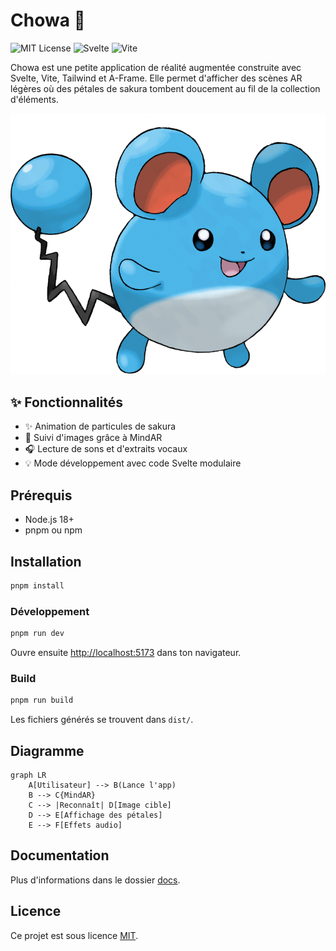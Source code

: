 # Chowa 🍃

![MIT License](https://img.shields.io/badge/license-MIT-green.svg)
![Svelte](https://img.shields.io/badge/built%20with-Svelte-orange)
![Vite](https://img.shields.io/badge/vite-%E2%9C%A8-purple)

Chowa est une petite application de réalité augmentée construite avec Svelte, Vite, Tailwind et A-Frame. Elle permet d'afficher des scènes AR légères où des pétales de sakura tombent doucement au fil de la collection d'éléments.

![Capture](public/sakura.png)

## ✨ Fonctionnalités

- ✨ Animation de particules de sakura
- 🌸 Suivi d'images grâce à MindAR
- 🎧 Lecture de sons et d'extraits vocaux
- 💡 Mode développement avec code Svelte modulaire

## Prérequis

- Node.js 18+
- pnpm ou npm

## Installation

```bash
pnpm install
```

### Développement

```bash
pnpm run dev
```
Ouvre ensuite [http://localhost:5173](http://localhost:5173) dans ton navigateur.

### Build

```bash
pnpm run build
```
Les fichiers générés se trouvent dans `dist/`.

## Diagramme

```mermaid
graph LR
    A[Utilisateur] --> B(Lance l'app)
    B --> C{MindAR}
    C --> |Reconnaît| D[Image cible]
    D --> E[Affichage des pétales]
    E --> F[Effets audio]
```

## Documentation

Plus d'informations dans le dossier [docs](docs/overview.md).

## Licence

Ce projet est sous licence [MIT](LICENSE).

